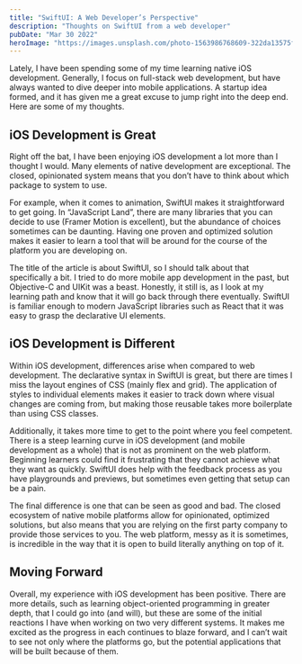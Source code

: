 ```yaml
---
title: "SwiftUI: A Web Developer’s Perspective"
description: "Thoughts on SwiftUI from a web developer"
pubDate: "Mar 30 2022"
heroImage: "https://images.unsplash.com/photo-1563986768609-322da13575f3?q=80&w=2970&auto=format&fit=crop&ixlib=rb-4.0.3&ixid=M3wxMjA3fDB8MHxwaG90by1wYWdlfHx8fGVufDB8fHx8fA%3D%3D"
---
```


Lately, I have been spending some of my time learning native iOS development. Generally, I focus on full-stack web development, but have always wanted to dive deeper into mobile applications. A startup idea formed, and it has given me a great excuse to jump right into the deep end. Here are some of my thoughts.

## iOS Development is Great

Right off the bat, I have been enjoying iOS development a lot more than I thought I would. Many elements of native development are exceptional. The closed, opinionated system means that you don’t have to think about which package to system to use.

For example, when it comes to animation, SwiftUI makes it straightforward to get going. In “JavaScript Land”, there are many libraries that you can decide to use (Framer Motion is excellent), but the abundance of choices sometimes can be daunting. Having one proven and optimized solution makes it easier to learn a tool that will be around for the course of the platform you are developing on.

The title of the article is about SwiftUI, so I should talk about that specifically a bit. I tried to do more mobile app development in the past, but Objective-C and UIKit was a beast. Honestly, it still is, as I look at my learning path and know that it will go back through there eventually. SwiftUI is familiar enough to modern JavaScript libraries such as React that it was easy to grasp the declarative UI elements.

## iOS Development is Different

Within iOS development, differences arise when compared to web development. The declarative syntax in SwiftUI is great, but there are times I miss the layout engines of CSS (mainly flex and grid). The application of styles to individual elements makes it easier to track down where visual changes are coming from, but making those reusable takes more boilerplate than using CSS classes.

Additionally, it takes more time to get to the point where you feel competent. There is a steep learning curve in iOS development (and mobile development as a whole) that is not as prominent on the web platform. Beginning learners could find it frustrating that they cannot achieve what they want as quickly. SwiftUI does help with the feedback process as you have playgrounds and previews, but sometimes even getting that setup can be a pain.

The final difference is one that can be seen as good and bad. The closed ecosystem of native mobile platforms allow for opinionated, optimized solutions, but also means that you are relying on the first party company to provide those services to you. The web platform, messy as it is sometimes, is incredible in the way that it is open to build literally anything on top of it.

## Moving Forward

Overall, my experience with iOS development has been positive. There are more details, such as learning object-oriented programming in greater depth, that I could go into (and will), but these are some of the initial reactions I have when working on two very different systems. It makes me excited as the progress in each continues to blaze forward, and I can’t wait to see not only where the platforms go, but the potential applications that will be built because of them.
